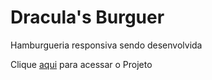 # Dracula's Burguer
 Hamburgueria responsiva sendo desenvolvida
 <p>Clique <a href="https://joaoburi.github.io/draculas_burguer/" target="_blank" rel="next">aqui</a> para acessar o Projeto</p>
